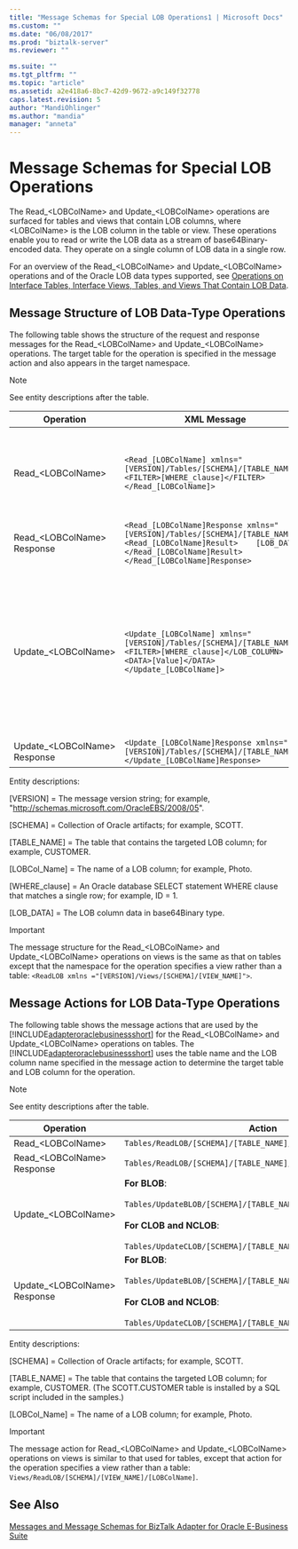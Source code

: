 ```yaml
---
title: "Message Schemas for Special LOB Operations1 | Microsoft Docs"
ms.custom: ""
ms.date: "06/08/2017"
ms.prod: "biztalk-server"
ms.reviewer: ""

ms.suite: ""
ms.tgt_pltfrm: ""
ms.topic: "article"
ms.assetid: a2e418a6-8bc7-42d9-9672-a9c149f32778
caps.latest.revision: 5
author: "MandiOhlinger"
ms.author: "mandia"
manager: "anneta"
---
```

# Message Schemas for Special LOB Operations
The Read_\<LOBColName> and Update_\<LOBColName> operations are surfaced for tables and views that contain LOB columns, where \<LOBColName> is the LOB column in the table or view. These operations enable you to read or write the LOB data as a stream of base64Binary-encoded data. They operate on a single column of LOB data in a single row.  
  
 For an overview of the Read_\<LOBColName> and Update_\<LOBColName> operations and of the Oracle LOB data types supported, see [Operations on Interface Tables, Interface Views, Tables, and Views That Contain LOB Data](../../adapters-and-accelerators/adapter-oracle-ebs/read-and-update-on-interface-tables-and-views-with-large-object-data-types.md).  
  
## Message Structure of LOB Data-Type Operations  
 The following table shows the structure of the request and response messages for the Read_\<LOBColName> and Update_\<LOBColName> operations. The target table for the operation is specified in the message action and also appears in the target namespace.  
  
> [!NOTE]
>  See entity descriptions after the table.  
  
|Operation|XML Message|Description|  
|---------------|-----------------|-----------------|  
|Read_\<LOBColName>|`<Read_[LOBColName] xmlns="[VERSION]/Tables/[SCHEMA]/[TABLE_NAME]">  <FILTER>[WHERE_clause]</FILTER></Read_[LOBColName]>`|The LOB data in the row that matches the where clause specified in the FILTER element is returned. The where clause should match only a single row. If there is more than one matching row, the [!INCLUDE[adapteroraclebusinessshort](../../includes/adapteroraclebusinessshort-md.md)] will throw an exception.|  
|Read_\<LOBColName> Response|`<Read_[LOBColName]Response xmlns="[VERSION]/Tables/[SCHEMA]/[TABLE_NAME]">  <Read_[LOBColName]Result>    [LOB_DATA]  </Read_[LOBColName]Result></Read_[LOBColName]Response>`|The LOB data is returned as a stream of base64Binary encoded data.|  
|Update_\<LOBColName>|`<Update_[LOBColName] xmlns="[VERSION]/Tables/[SCHEMA]/[TABLE_NAME]">  <FILTER>[WHERE_clause]</LOB_COLUMN>  <DATA>[Value]</DATA></Update_[LOBColName]>`|The LOB data in the row that matches the where clause specified in the FILTER element is updated with the data in the \<DATA> element. The where clause should match only a single row. If there is more than one matching row, the [!INCLUDE[adapteroraclebusinessshort](../../includes/adapteroraclebusinessshort-md.md)] throws an exception.<br /><br /> **Note** While updating BLOB columns, the \<DATA> element must always contain a base64 encoded value. For CLOB and NCLOB, the \<DATA> element can have string values.|  
|Update_\<LOBColName> Response|`<Update_[LOBColName]Response xmlns="[VERSION]/Tables/[SCHEMA]/[TABLE_NAME]"></Update_[LOBColName]Response>`|An empty response is returned.|  
  
 Entity descriptions:  
  
 [VERSION] = The message version string; for example, "http://schemas.microsoft.com/OracleEBS/2008/05".  
  
 [SCHEMA] = Collection of Oracle artifacts; for example, SCOTT.  
  
 [TABLE_NAME] = The table that contains the targeted LOB column; for example, CUSTOMER.  
  
 [LOBCol_Name] = The name of a LOB column; for example, Photo.  
  
 [WHERE_clause] = An Oracle database SELECT statement WHERE clause that matches a single row; for example, ID = 1.  
  
 [LOB_DATA] = The LOB column data in base64Binary type.  
  
> [!IMPORTANT]
>  The message structure for the Read_\<LOBColName> and Update_\<LOBColName> operations on views is the same as that on tables except that the namespace for the operation specifies a view rather than a table: `<ReadLOB xmlns ="[VERSION]/Views/[SCHEMA]/[VIEW_NAME]">`.  
  
## Message Actions for LOB Data-Type Operations  
 The following table shows the message actions that are used by the [!INCLUDE[adapteroraclebusinessshort](../../includes/adapteroraclebusinessshort-md.md)] for the Read_\<LOBColName> and Update_\<LOBColName> operations on tables. The [!INCLUDE[adapteroraclebusinessshort](../../includes/adapteroraclebusinessshort-md.md)] uses the table name and the LOB column name specified in the message action to determine the target table and LOB column for the operation.  
  
> [!NOTE]
>  See entity descriptions after the table.  
  
|Operation|Action|Example|  
|---------------|------------|-------------|  
|Read_\<LOBColName>|`Tables/ReadLOB/[SCHEMA]/[TABLE_NAME]/[LOBColName]`|`Tables/ReadLOB/SCOTT/CUSTOMER/Photo`|  
|Read_\<LOBColName> Response|`Tables/ReadLOB/[SCHEMA]/[TABLE_NAME]/[LOBColName]/response`|`Tables/ReadLOB/SCOTT/CUSTOMER/Photo/response`|  
|Update_\<LOBColName>|**For BLOB**:<br /><br /> `Tables/UpdateBLOB/[SCHEMA]/[TABLE_NAME]/[LOBColName]`<br /><br /> **For CLOB and NCLOB**:<br /><br /> `Tables/UpdateCLOB/[SCHEMA]/[TABLE_NAME]/[LOBColName]`|**For BLOB**:<br /><br /> `Tables/UpdateBLOB/SCOTT/CUSTOMER/Photo/`<br /><br /> **For CLOB and NCLOB**:<br /><br /> `Tables/UpdateCLOB/SCOTT/CUSTOMER/Photo1/`|  
|Update_\<LOBColName> Response|**For BLOB**:<br /><br /> `Tables/UpdateBLOB/[SCHEMA]/[TABLE_NAME]/[LOBColName]/response`<br /><br /> **For CLOB and NCLOB**:<br /><br /> `Tables/UpdateCLOB/[SCHEMA]/[TABLE_NAME]/[LOBColName]/response`|**For BLOB**:<br /><br /> `Tables/UpdateBLOB/SCOTT/CUSTOMER/Photo/response`<br /><br /> **For CLOB and NCLOB**:<br /><br /> `Tables/UpdateCLOB/SCOTT/CUSTOMER/Photo1/response`|  
  
 Entity descriptions:  
  
 [SCHEMA] = Collection of Oracle artifacts; for example, SCOTT.  
  
 [TABLE_NAME] = The table that contains the targeted LOB column; for example, CUSTOMER. (The SCOTT.CUSTOMER table is installed by a SQL script included in the samples.)  
  
 [LOBCol_Name] = The name of a LOB column; for example, Photo.  
  
> [!IMPORTANT]
>  The message action for Read_\<LOBColName> and Update_\<LOBColName> operations on views is similar to that used for tables, except that action for the operation specifies a view rather than a table: `Views/ReadLOB/[SCHEMA]/[VIEW_NAME]/[LOBColName]`.  
  
## See Also  
 [Messages and Message Schemas for BizTalk Adapter for Oracle E-Business Suite](../../adapters-and-accelerators/adapter-oracle-ebs/messages-and-message-schemas-for-biztalk-adapter-for-oracle-e-business-suite.md)